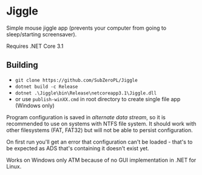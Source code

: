 # Jiggle
Simple mouse jiggle app (prevents your computer from going to sleep/starting screensaver).

Requires .NET Core 3.1

## Building
- `git clone https://github.com/SubZeroPL/Jiggle`
- `dotnet build -c Release`
- `dotnet .\Jiggle\bin\Release\netcoreapp3.1\Jiggle.dll`
- or use `publish-winXX.cmd` in root directory to create single file app (Windows only)

Program configuration is saved in _alternate data stream_, so it is recommended to use on systems with NTFS file system. It should work with other filesystems (FAT, FAT32) but will not be able to persist configuration.

On first run you'll get an error that configuration can't be loaded - that's to be expected as ADS that's containing it doesn't exist yet.

Works on Windows only ATM because of no GUI implementation in .NET for Linux.
